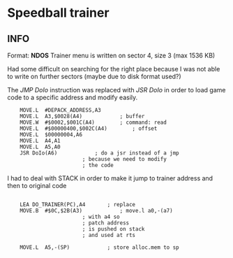 # Speedball trainer
## INFO
Format: **NDOS**
Trainer menu is written on sector 4, size 3 (max 1536 KB)

Had some difficult on searching for the right place because I was not able to write on further sectors (maybe due to disk format used?)

The _JMP DoIo_ instruction was replaced with _JSR DoIo_ in order to load game code to a specific address and modify easily. 
```
	MOVE.L	#DEPACK_ADDRESS,A3
	MOVE.L	A3,$0028(A4)			; buffer
	MOVE.W	#$0002,$001C(A4)		; command: read
	MOVE.L	#$00000400,$002C(A4)		; offset
	MOVE.L	$00000004,A6
	MOVE.L	A4,A1
	MOVE.L	A5,A0
	JSR	DoIo(A6)			; do a jsr instead of a jmp
						; because we need to modify
						; the code

```

I had to deal with STACK in order to make it jump to trainer address and then to original code

```

	LEA	DO_TRAINER(PC),A4		; replace
	MOVE.B	#$0C,$2B(A3)			; move.l a0,-(a7)
						; with a4 so 
						; patch address
						; is pushed on stack
						; and used at rts
						
	MOVE.L	A5,-(SP)			; store alloc.mem to sp

```
